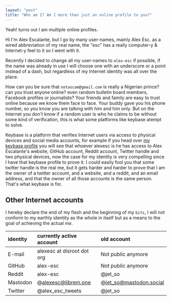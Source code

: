 ```yaml
---
layout: "post"
title: "Who am I? Am I more than just an online profile to you?"
---
```


Yeah! turns out I am multiple online profiles.

<!--more-->

Hi I'm Alex Escalante, but I go by many user-names, mainly Alex Esc. as a wired abbreviation of my real name, the "esc" has a really computer-y & Internet-y feel to it so I went with it.

Recently I decided to change all my user-names to `alex-esc` if possible, if the name was already in use I will choose one with an underscore or a point instead of a dash, but regardless of my Internet identity was all over the place.

How can you be sure that `notascam@gmail.com` is really a Nigerian prince? can you trust anyone online? even random bulletin board members, Facebook profiles or journalists? Your friends and family are easy to trust online because we know them face to face. Your buddy gave you his phone number, so you know you are talking with him and him only. But on the Internet you don't know if a random user is who he claims to be without some kind of verification, this is what some platforms like keybase atempt to solve.

Keybase is a platform that verifies Internet users via access to physical devices and social media accounts, for example if you head over [my keybase profile][kb] you will see that whoever alexesc is he has access to Alex Escalante's website, GitHub account, Reddit account, Twitter handle and two physical devices, now the case for my identity is very compelling since I have that keybase profile to prove it. I could easily fool you that some twitter handle is the real me, but it gets harder and harder to prove that I am the owner of a twitter account, and a website, and a reddit, and an email address, and that the owner of all those accounts is the same person. That's what keybase is for.


## Other Internet accounts


I hereby declare the end of my flesh and the beginning of my `bits`, I will not conform to my earthly identity as the whole in itself but as a means to the goal of achieving the actual *me*.

| identity  |  currently active account   |   old account           |
|:----------|:----------------------------|:------------------------|
| E-mail    | alexesc at disroot dot org  |  Not public anymore     |
| GitHub    | alex-esc                    |  Not public anymore     |
| Reddit    | alex-esc                    | @jet_so                 |
| Mastodon  | @alexesc@librem.one         | @jet_so@mastodon.social |
| Twitter   | @alex_esc_tweets            | @jet_so                 |



[kb]: https://keybase.io/alexesc